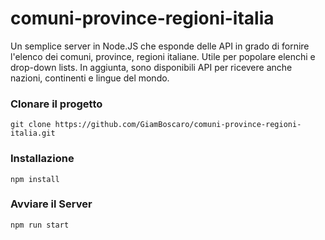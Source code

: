 # comuni-province-regioni-italia

Un semplice server in Node.JS che esponde delle API in grado di fornire l'elenco dei comuni, province, regioni italiane. Utile per popolare elenchi e drop-down lists. In aggiunta, sono disponibili API per ricevere anche nazioni, continenti e lingue del mondo.

### Clonare il progetto

    git clone https://github.com/GiamBoscaro/comuni-province-regioni-italia.git

### Installazione

    npm install

### Avviare il Server

    npm run start